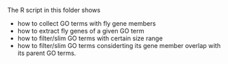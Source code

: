 The R script in this folder shows 
- how to collect GO terms with fly gene members
- how to extract fly genes of a given GO term
- how to filter/slim GO terms with certain size range
- how to filter/slim GO terms considerting its gene member overlap with its parent GO terms.
